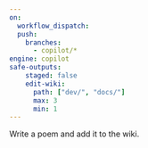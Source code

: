 ```yaml
---
on: 
  workflow_dispatch:
  push:
    branches:
      - copilot/*
engine: copilot
safe-outputs:
    staged: false
    edit-wiki:
      path: ["dev/", "docs/"]
      max: 3
      min: 1
---
```

Write a poem and add it to the wiki.